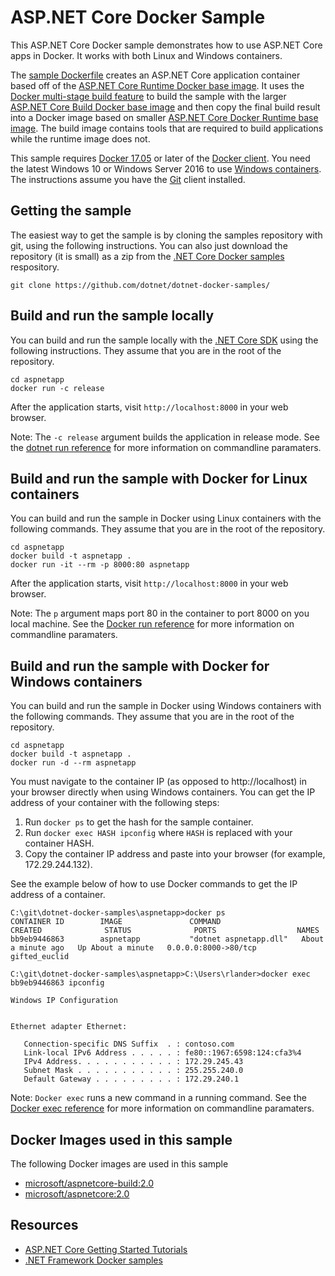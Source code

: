 # ASP.NET Core Docker Sample

This ASP.NET Core Docker sample demonstrates how to use ASP.NET Core apps in Docker. It works with both Linux and Windows containers.

The [sample Dockerfile](Dockerfile) creates an ASP.NET Core application container based off of the [ASP.NET Core Runtime Docker base image](https://hub.docker.com/r/microsoft/aspnetcore/). It uses the [Docker multi-stage build feature](https://github.com/dotnet/announcements/issues/18) to build the sample with the larger [ASP.NET Core Build Docker base image](https://hub.docker.com/r/microsoft/aspnetcore-build/) and then copy the final build result into a Docker image based on smaller [ASP.NET Core Docker Runtime base image](https://hub.docker.com/r/microsoft/aspnetcore/). The build image contains tools that are required to build applications while the runtime image does not.

This sample requires [Docker 17.05](https://docs.docker.com/release-notes/docker-ce/#17050-ce-2017-05-04) or later of the [Docker client](https://www.docker.com/products/docker). You need the latest Windows 10 or Windows Server 2016 to use [Windows containers](http://aka.ms/windowscontainers). The instructions assume you have the [Git](https://git-scm.com/downloads) client installed.

## Getting the sample

The easiest way to get the sample is by cloning the samples repository with git, using the following instructions. You can also just download the repository (it is small) as a zip from the [.NET Core Docker samples](https://github.com/dotnet/dotnet-docker-samples/) respository.

```console
git clone https://github.com/dotnet/dotnet-docker-samples/
```

## Build and run the sample locally

You can build and run the sample locally with the [.NET Core SDK](https://www.microsoft.com/net/download/core) using the following instructions. They assume that you are in the root of the repository.

```console
cd aspnetapp
docker run -c release
```

After the application starts, visit `http://localhost:8000` in your web browser.

Note: The `-c release` argument builds the application in release mode. See the [dotnet run reference](https://docs.microsoft.com/dotnet/core/tools/dotnet-run) for more information on commandline paramaters.

## Build and run the sample with Docker for Linux containers

You can build and run the sample in Docker using Linux containers with the following commands. They assume that you are in the root of the repository.

```console
cd aspnetapp
docker build -t aspnetapp .
docker run -it --rm -p 8000:80 aspnetapp
```

After the application starts, visit `http://localhost:8000` in your web browser.

Note: The `p` argument maps port 80 in the container to port 8000 on you local machine. See the [Docker run reference](https://docs.docker.com/engine/reference/commandline/run/) for more information on commandline paramaters.

## Build and run the sample with Docker for Windows containers

You can build and run the sample in Docker using Windows containers with the following commands. They assume that you are in the root of the repository.

```console
cd aspnetapp
docker build -t aspnetapp .
docker run -d --rm aspnetapp
```

You must navigate to the container IP (as opposed to http://localhost) in your browser directly when using Windows containers. You can get the IP address of your container with the following steps:

1. Run `docker ps` to get the hash for the sample container.
1. Run `docker exec HASH ipconfig` where `HASH` is replaced with your container HASH.
1. Copy the container IP address and paste into your browser (for example, 172.29.244.132).

See the example below of how to use Docker commands to get the IP address of a container.

```console
C:\git\dotnet-docker-samples\aspnetapp>docker ps
CONTAINER ID        IMAGE               COMMAND                  CREATED              STATUS              PORTS                  NAMES
bb9eb9446863        aspnetapp           "dotnet aspnetapp.dll"   About a minute ago   Up About a minute   0.0.0.0:8000->80/tcp   gifted_euclid

C:\git\dotnet-docker-samples\aspnetapp>C:\Users\rlander>docker exec bb9eb9446863 ipconfig

Windows IP Configuration


Ethernet adapter Ethernet:

   Connection-specific DNS Suffix  . : contoso.com
   Link-local IPv6 Address . . . . . : fe80::1967:6598:124:cfa3%4
   IPv4 Address. . . . . . . . . . . : 172.29.245.43
   Subnet Mask . . . . . . . . . . . : 255.255.240.0
   Default Gateway . . . . . . . . . : 172.29.240.1
```

Note: `Docker exec` runs a new command in a running command. See the [Docker exec reference](https://docs.docker.com/engine/reference/commandline/exec/) for more information on commandline paramaters.

## Docker Images used in this sample

The following Docker images are used in this sample

* [microsoft/aspnetcore-build:2.0](https://hub.docker.com/r/microsoft/aspnetcore-build)
* [microsoft/aspnetcore:2.0](https://hub.docker.com/r/microsoft/aspnetcore/)

## Resources

* [ASP.NET Core Getting Started Tutorials](https://www.asp.net/get-started)
* [.NET Framework Docker samples](https://github.com/Microsoft/dotnet-framework-docker-samples)
